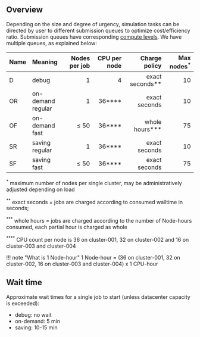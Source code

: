 <!-- by MM -->

## Overview

Depending on the size and degree of urgency, simulation tasks can be directed by user to different submission queues to optimize cost/efficiency ratio. Submission queues have corresponding [compute levels](overview.md). We have multiple queues, as explained below:

| Name | Meaning | Nodes per job | CPU per node | Charge policy | Max nodes<sup>*</sup> |
|:-----|:--------|--------------:|-------------:|--------------:|----------:|
| D    | debug   | 1             | 4            | exact seconds** | 10
| OR   | on-demand regular   | 1             | 36****            | exact seconds | 10
| OF   | on-demand fast      | &le; 50             | 36****             | whole hours*** | 75
| SR   | saving regular   | 1             | 36****            | exact seconds | 10
| SF   | saving fast      | &le; 50             | 36****             | exact seconds | 75

<sup>*</sup> maximum number of nodes per single cluster, may be administratively adjusted depending on load

<sup>**</sup> exact seconds = jobs are charged according to consumed walltime in seconds;

<sup>***</sup> whole hours = jobs are charged according to the number of Node-hours consumed, each partial hour is charged as whole

<sup>****</sup> CPU count per node is 36 on cluster-001, 32 on cluster-002 and 16 on cluster-003 and cluster-004


!!! note "What is 1 Node-hour"
    1 Node-hour = (36 on cluster-001, 32 on cluster-002, 16 on cluster-003 and cluster-004)  x  1 CPU-hour


## Wait time

Approximate wait times for a single job to start (unless datacenter capacity is exceeded):

- debug: no wait
- on-demand: 5 min
- saving: 10-15 min
